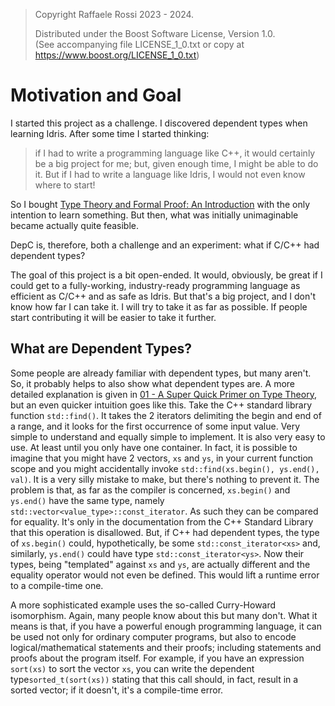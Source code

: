 >
> Copyright Raffaele Rossi 2023 - 2024. 
>
> Distributed under the Boost Software License, Version 1.0.  
> (See accompanying file LICENSE_1_0.txt or copy at https://www.boost.org/LICENSE_1_0.txt)  
>

# Motivation and Goal

I started this project as a challenge.
I discovered dependent types when learning Idris.
After some time I started thinking:

> if I had to write a programming language like C++,
> it would certainly be a big project for me;
> but, given enough time, I might be able to do it.
> But if I had to write a language like Idris,
> I would not even know where to start!

So I bought [Type Theory and Formal Proof: An Introduction](https://amzn.eu/d/8dl6Ktx)
with the only intention to learn something.
But then, what was initially unimaginable became actually quite feasible.

DepC is, therefore, both a challenge and an experiment:
what if C/C++ had dependent types?

The goal of this project is a bit open-ended.
It would, obviously, be great if I could get to a
fully-working, industry-ready programming language
as efficient as C/C++ and as safe as Idris.
But that's a big project, and I don't know how far I can take it.
I will try to take it as far as possible.
If people start contributing it will be easier to take it further.

## What are Dependent Types?

Some people are already familiar with dependent types, but many aren't.
So, it probably helps to also show what dependent types are.
A more detailed explanation is given in
[01 - A Super Quick Primer on Type Theory](01_type_theory.md),
but an even quicker intuition goes like this.
Take the C++ standard library function `std::find()`.
It takes the 2 iterators delimiting the begin and end of a range,
and it looks for the first occurrence of some input value.
Very simple to understand and equally simple to implement.
It is also very easy to use. At least until you only have one container.
In fact, it is possible to imagine that you might have 2 vectors,
`xs` and `ys`, in your current function scope and you might accidentally
invoke `std::find(xs.begin(), ys.end(), val)`.
It is a very silly mistake to make, but there's nothing to prevent it.
The problem is that, as far as the compiler is concerned,
`xs.begin()` and `ys.end()` have the same type,
namely `std::vector<value_type>::const_iterator`.
As such they can be compared for equality.
It's only in the documentation from the C++ Standard Library
that this operation is disallowed.
But, if C++ had dependent types, the type of `xs.begin()` could,
hypothetically, be some `std::const_iterator<xs>` and,
similarly, `ys.end()` could have type `std::const_iterator<ys>`.
Now their types, being "templated" against `xs` and `ys`,
are actually different and the equality operator would not even be defined.
This would lift a runtime error to a compile-time one.

A more sophisticated example uses the so-called Curry-Howard isomorphism.
Again, many people know about this but many don't.
What it means is that, if you have a powerful enough programming language,
it can be used not only for ordinary computer programs,
but also to encode logical/mathematical statements and their proofs;
including statements and proofs about the program itself.
For example, if you have an expression `sort(xs)` to sort the vector `xs`,
you can write the dependent type`sorted_t(sort(xs))`
stating that this call should, in fact, result in a sorted vector;
if it doesn't, it's a compile-time error.
